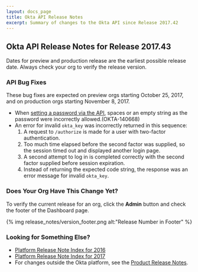 ```yaml
---
layout: docs_page
title: Okta API Release Notes
excerpt: Summary of changes to the Okta API since Release 2017.42
---
```


## Okta API Release Notes for Release 2017.43

<!-- The following API feature enhancements are available in the 2017.43 release. -->
Dates for preview and production release are the earliest possible release date. Always check your org to verify the release version.

<!-- ### API Feature Enhancements

#### Title

Description
-->
<!-- OKTA-xxxxx -->

### API Bug Fixes

These bug fixes are expected on preview orgs starting October 25, 2017, and on production orgs starting November 8, 2017.

* When [setting a password via the API](/docs/api/resources/users.html#set-password), spaces or an empty string as the password were incorrectly allowed.(OKTA-140668)
*  An error for invalid `okta_key` was incorrectly returned in this sequence:
    1. A request to `/authorize` is made for a user with two-factor authentication.
    2. Too much time elapsed before the second factor was supplied, so the session timed out and displayed another login page.
    3. A second attempt to log in is completed correctly with the second factor supplied before session expiration.
    4. Instead of returning the expected code string, the response was an error message for invalid `okta_key`.

### Does Your Org Have This Change Yet?

To verify the current release for an org, click the **Admin** button and check the footer of the Dashboard page.

{% img release_notes/version_footer.png alt:"Release Number in Footer" %}

### Looking for Something Else?

* [Platform Release Note Index for 2016](platform-release-notes2016-index.html)
* [Platform Release Note Index for 2017](platform-release-notes2017-index.html)
* For changes outside the Okta platform, see the [Product Release Notes](https://help.okta.com/en/prev/Content/Topics/ReleaseNotes/preview.htm).
